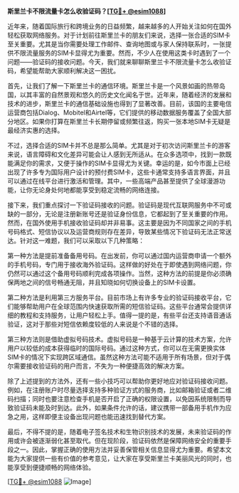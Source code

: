**斯里兰卡不限流量卡怎么收验证码？[[TG💪+ @esim1088](https://t.me/s/esim1088)]**

近年来，随着国际旅行和跨境业务的日益频繁，越来越多的人开始关注如何在国外轻松获取网络服务。对于计划前往斯里兰卡的朋友们来说，选择一张合适的SIM卡至关重要。尤其是当你需要处理工作邮件、查询地图或与家人保持联系时，一张提供不限流量服务的SIM卡显得尤为重要。然而，不少人在使用这类卡时遇到了一个问题——验证码的接收问题。今天，我们就来聊聊斯里兰卡不限流量卡怎么收验证码，希望能帮助大家顺利解决这一困扰。

首先，让我们了解一下斯里兰卡的通信环境。斯里兰卡是一个风景如画的热带岛国，以其丰富的自然景观和悠久的历史文化闻名于世。近年来，随着经济的发展和技术的进步，斯里兰卡的通信基础设施也得到了显著改善。目前，该国的主要电信运营商包括Dialog、Mobitel和Airtel等，它们提供的移动数据服务覆盖了全国大部分地区。如果你打算在斯里兰卡长期停留或频繁往返，购买一张本地SIM卡无疑是最经济实惠的选择。

不过，选择合适的SIM卡并不总是那么简单。尤其是对于初次访问斯里兰卡的游客来说，语言障碍和文化差异可能会让人感到无所适从。在众多选项中，找到一款既能满足你的需求，又便于操作的SIM卡显得尤为关键。幸运的是，如今市面上已经出现了许多专为国际用户设计的预付费SIM卡，这些卡通常支持多语言界面，并且可以通过在线平台进行激活和管理。其中，一些高端产品甚至提供了全球漫游功能，让你无论身处何地都能享受到稳定流畅的网络连接。

接下来，我们重点探讨一下验证码接收的问题。验证码是现代互联网服务中不可或缺的一部分，无论是注册新账号还是验证身份信息，它都起到了至关重要的作用。然而，在国外使用手机接收验证码却并非易事。这主要是因为不同国家之间的手机号码格式、短信协议以及运营商规则存在差异，导致某些情况下验证码无法正常送达。针对这一难题，我们可以采取以下几种策略：

第一种方法是提前准备备用号码。在出发前，你可以通过国内运营商申请一个额外的手机号码，专门用于接收海外验证码。这样做的好处在于即使遇到网络问题，你仍然可以通过这个备用号码顺利完成各项操作。当然，这种方法的前提是你必须确保两地之间的信号畅通无阻，并且知晓如何切换设备上的SIM卡设置。

第二种方法是利用第三方服务平台。目前市场上有许多专业的验证码接收平台，它们能够帮助用户在全球范围内快速获取所需的短信验证码。这些平台通常会提供详细的教程和支持服务，让用户轻松上手。值得一提的是，有些平台还支持语音通话验证，这对于那些对短信依赖度较低的人来说是个不错的选择。

第三种方法则是借助虚拟号码技术。虚拟号码是一种基于云计算的技术方案，允许用户以较低的成本获得临时的国际号码。通过这种方式，你可以在无需更换实体SIM卡的情况下实现跨区域通信。虽然这种方法可能不适用于所有场景，但对于偶尔需要接收验证码的用户而言，不失为一种便捷高效的解决方案。

除了上述提到的方法外，还有一些小技巧可以帮助你更好地应对验证码接收问题。例如，在注册账户时尽量选择支持多种验证方式的服务商，比如邮箱验证或者二维码扫描；同时也要注意检查手机是否开启了正确的权限设置，以免因系统限制而导致验证码未能及时到达。此外，如果条件允许的话，建议携带一部备用手机作为应急之用，这样即便主设备出现问题也能迅速找到替代方案。

最后，不得不提的是，随着电子签名技术和生物识别技术的发展，未来验证码的作用或许会被逐渐弱化甚至取代。但在现阶段，验证码依然是保障网络安全的重要手段之一。因此，掌握正确的使用方法并妥善保管相关信息显得尤为重要。希望本文能为大家提供一些有价值的参考意见，让大家在享受斯里兰卡美丽风光的同时，也能享受到便捷顺畅的网络体验。

[[TG💪+ @esim1088](https://t.me/s/esim1088) ![Image](https://i.postimg.cc/4NQfJmqS/Snipaste-2025-05-13-00-14-12.png)]